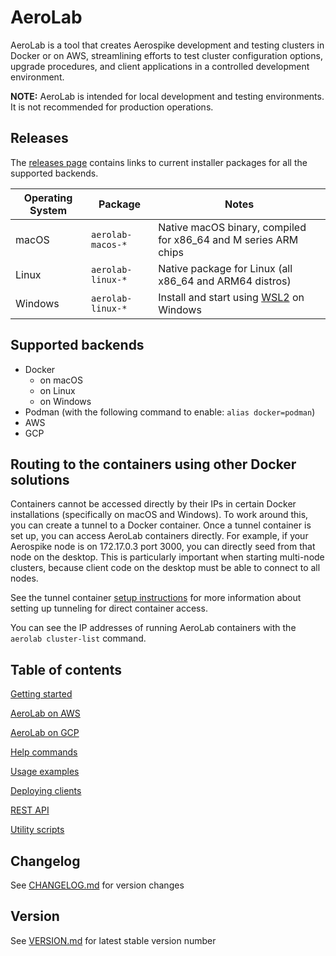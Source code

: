 
# AeroLab

AeroLab is a tool that creates Aerospike development and testing clusters in Docker or on AWS, streamlining efforts to test cluster configuration options, upgrade procedures, and client
applications in a controlled development environment.

**NOTE:** AeroLab is intended for local development and testing environments. It is not recommended for production operations. 

## Releases

The [releases page](https://github.com/aerospike/aerolab/releases) contains links to current installer
packages for all the supported backends.

Operating System | Package | Notes
--- | --- | ---
macOS | `aerolab-macos-*` | Native macOS binary, compiled for x86_64 and M series ARM chips
Linux | `aerolab-linux-*` | Native package for Linux (all x86_64 and ARM64 distros)
Windows | `aerolab-linux-*` | Install and start using [WSL2](https://learn.microsoft.com/en-us/windows/wsl/about) on Windows


## Supported backends

* Docker
  * on macOS
  * on Linux
  * on Windows
* Podman (with the following command to enable: `alias docker=podman`)
* AWS
* GCP

## Routing to the containers using other Docker solutions

Containers cannot be accessed directly by their IPs in certain Docker installations (specifically on macOS
and Windows). To work around this, you can create a tunnel to a Docker container. Once a tunnel container is set up,
you can access AeroLab containers directly. For example, if your Aerospike node is on 172.17.0.3 port 3000,
you can directly seed from that node on the desktop. This is particularly important when starting multi-node
clusters, because client code on the desktop must be able to connect to all nodes.

See the tunnel container [setup instructions](docs/tunnel-container-setup.md) for more information about
setting up tunneling for direct container access.

You can see the IP addresses of running AeroLab containers with the `aerolab cluster-list` command.

## Table of contents

[Getting started](docs/GETTING_STARTED.md)

[AeroLab on AWS](docs/aws-setup.md)

[AeroLab on GCP](docs/gcp-setup.md)

[Help commands](docs/usage/help.md)

[Usage examples](docs/usage/index.md)

[Deploying clients](docs/deploy_clients/index.md)

[REST API](docs/rest-api.md)

[Utility scripts](docs/utility_scripts/index.md)

## Changelog

See [CHANGELOG.md](CHANGELOG.md) for version changes

## Version

See [VERSION.md](VERSION.md) for latest stable version number
